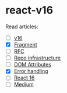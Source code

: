# react-v16

Read articles:
- [ ] [v16](https://reactjs.org/blog/2017/09/26/react-v16.0.html)
- [x] [Fragment](https://reactjs.org/blog/2017/11/28/react-v16.2.0-fragment-support.html)
- [ ] [RFC](https://reactjs.org/blog/2017/12/07/introducing-the-react-rfc-process.html)
- [ ] [Repo infrastructure](https://reactjs.org/blog/2017/12/15/improving-the-repository-infrastructure.html)
- [ ] [DOM Attributes](https://reactjs.org/blog/2017/09/08/dom-attributes-in-react-16.html)
- [x] [Error handling](https://reactjs.org/blog/2017/07/26/error-handling-in-react-16.html)
- [ ] [React 16](https://auth0.com/blog/whats-new-in-react16/)
- [ ] [Medium](https://medium.com/@baphemot/whats-new-in-react-16-3-d2c9b7b6193b)
